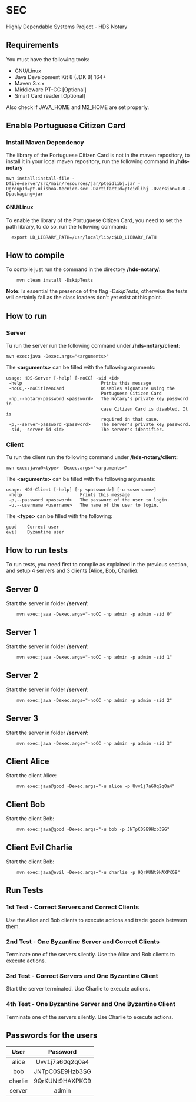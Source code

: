 # SEC
Highly Dependable Systems Project - HDS Notary

## Requirements
You must have the following tools:

- GNU/Linux
- Java Development Kit 8 (JDK 8) 164+
- Maven 3.x.x 
- Middleware PT-CC [Optional]
- Smart Card reader [Optional] 


Also check if JAVA_HOME and M2_HOME are set properly.

## Enable Portuguese Citizen Card
### Install Maven Dependency
The library of the Portuguese Citizen Card is not in the maven repository, to install it in your local 
maven repository, run the following command in **/hds-notary**
```
mvn install:install-file -Dfile=server/src/main/resources/jar/pteidlibj.jar -DgroupId=pt.ulisboa.tecnico.sec -DartifactId=pteidlibj -Dversion=1.0 -Dpackaging=jar
```

#### GNU/Linux
To enable the library of the Portuguese Citizen Card, you need to set the path library, to do so, run the following command:

```
  export LD_LIBRARY_PATH=/usr/local/lib/:$LD_LIBRARY_PATH
```

## How to compile
To compile just run the command in the directory **/hds-notary/**:
```
    mvn clean install -DskipTests
```
**Note:** Is essential the presence of the flag _-DskipTests_, otherwise the tests will certainly fail
as the class loaders don't yet exist at this point.
## How to run
### Server
Tu run the server run the following command under **/hds-notary/client**:
``` 
mvn exec:java -Dexec.args="<arguments>"
```

The **\<arguments>** can be filled with the following arguments:
```
usage: HDS-Server [-help] [-noCC] -sid <id>
 -help                   			Prints this message
 -noCC,--noCitizenCard    			Disables signature using the
                                    Portuguese Citizen Card
 -np,--notary-password <password>   The Notary's private key password in
                                    case Citizen Card is disabled. It is
                                    required in that case.
 -p,--server-password <password>    The server's private key password.
 -sid,--server-id <id>              The server's identifier.

```


### Client
Tu run the client run the following command under **/hds-notary/client**:
``` 
mvn exec:java@<type> -Dexec.args="<arguments>"
```

The **\<arguments>** can be filled with the following arguments:
```
usage: HDS-Client [-help] [-p <password>] [-u <username>]
 -help                      Prints this message
 -p,--password <password>   The password of the user to login.
 -u,--username <username>   The name of the user to login.
```
The **\<type>** can be filled with the following:
```
good	Correct user
evil	Byzantine user
```

## How to run tests
To run tests, you need first to compile as explained in the previous section, and setup 4 servers and 3 clients (Alice, Bob, Charlie).

## Server 0
Start the server in folder **/server/**:
```
    mvn exec:java -Dexec.args="-noCC -np admin -p admin -sid 0"
```

## Server 1
Start the server in folder **/server/**:
```
    mvn exec:java -Dexec.args="-noCC -np admin -p admin -sid 1"
```

## Server 2
Start the server in folder **/server/**:
```
    mvn exec:java -Dexec.args="-noCC -np admin -p admin -sid 2"
```

## Server 3
Start the server in folder **/server/**:
```
    mvn exec:java -Dexec.args="-noCC -np admin -p admin -sid 3"
```

## Client Alice
Start the client Alice:
```
    mvn exec:java@good -Dexec.args="-u alice -p Uvv1j7a60q2q0a4"
```


## Client Bob
Start the client Bob:
```
    mvn exec:java@good -Dexec.args="-u bob -p JNTpC0SE9Hzb3SG"
```

## Client Evil Charlie
Start the client Bob:
```
    mvn exec:java@evil -Dexec.args="-u charlie -p 9QrKUNt9HAXPKG9"
```

## Run Tests

### 1st Test - Correct Servers and Correct Clients
Use the Alice and Bob clients to execute actions and trade goods between them.

### 2nd Test - One Byzantine Server and Correct Clients
Terminate one of the servers silently.
Use the Alice and Bob clients to execute actions.

### 3rd Test - Correct Servers and One Byzantine Client
Start the server terminated.
Use Charlie to execute actions.

### 4th Test - One Byzantine Server and One Byzantine Client
Terminate one of the servers silently.
Use Charlie to execute actions.


## Passwords for the users
|    User       |  Password       |
| :-----------: |:---------------:|
| alice         | Uvv1j7a60q2q0a4 |
| bob           | JNTpC0SE9Hzb3SG |   
| charlie       | 9QrKUNt9HAXPKG9 |   
| server        | admin           |   
